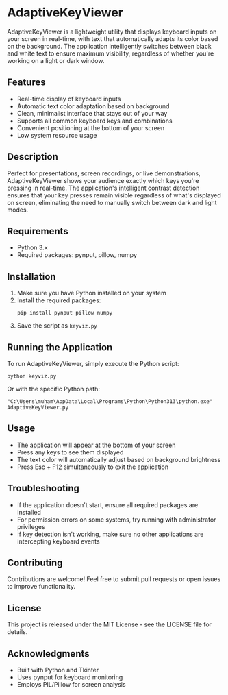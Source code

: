 # AdaptiveKeyViewer

AdaptiveKeyViewer is a lightweight utility that displays keyboard inputs on your screen in real-time, with text that automatically adapts its color based on the background. The application intelligently switches between black and white text to ensure maximum visibility, regardless of whether you're working on a light or dark window.

## Features

- Real-time display of keyboard inputs
- Automatic text color adaptation based on background
- Clean, minimalist interface that stays out of your way
- Supports all common keyboard keys and combinations
- Convenient positioning at the bottom of your screen
- Low system resource usage

## Description

Perfect for presentations, screen recordings, or live demonstrations, AdaptiveKeyViewer shows your audience exactly which keys you're pressing in real-time. The application's intelligent contrast detection ensures that your key presses remain visible regardless of what's displayed on screen, eliminating the need to manually switch between dark and light modes.

## Requirements

- Python 3.x
- Required packages: pynput, pillow, numpy

## Installation

1. Make sure you have Python installed on your system
2. Install the required packages:
   ```
   pip install pynput pillow numpy
   ```
3. Save the script as `keyviz.py`

## Running the Application

To run AdaptiveKeyViewer, simply execute the Python script:

```
python keyviz.py
```

Or with the specific Python path:

```
"C:\Users\muham\AppData\Local\Programs\Python\Python313\python.exe" AdaptiveKeyViewer.py
```

## Usage

- The application will appear at the bottom of your screen
- Press any keys to see them displayed
- The text color will automatically adjust based on background brightness
- Press Esc + F12 simultaneously to exit the application

## Troubleshooting

- If the application doesn't start, ensure all required packages are installed
- For permission errors on some systems, try running with administrator privileges
- If key detection isn't working, make sure no other applications are intercepting keyboard events

## Contributing

Contributions are welcome! Feel free to submit pull requests or open issues to improve functionality.

## License

This project is released under the MIT License - see the LICENSE file for details.

## Acknowledgments

- Built with Python and Tkinter
- Uses pynput for keyboard monitoring
- Employs PIL/Pillow for screen analysis
